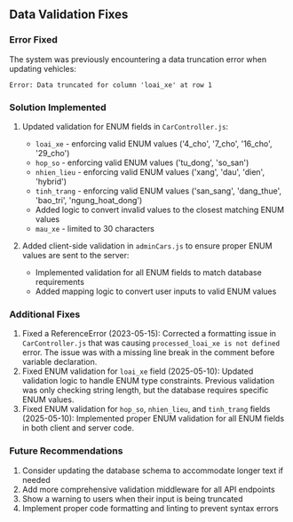 ## Data Validation Fixes

### Error Fixed
The system was previously encountering a data truncation error when updating vehicles:
```
Error: Data truncated for column 'loai_xe' at row 1
```

### Solution Implemented
1. Updated validation for ENUM fields in `CarController.js`:
   - `loai_xe` - enforcing valid ENUM values ('4_cho', '7_cho', '16_cho', '29_cho')
   - `hop_so` - enforcing valid ENUM values ('tu_dong', 'so_san')
   - `nhien_lieu` - enforcing valid ENUM values ('xang', 'dau', 'dien', 'hybrid')
   - `tinh_trang` - enforcing valid ENUM values ('san_sang', 'dang_thue', 'bao_tri', 'ngung_hoat_dong')
   - Added logic to convert invalid values to the closest matching ENUM values
   - `mau_xe` - limited to 30 characters

2. Added client-side validation in `adminCars.js` to ensure proper ENUM values are sent to the server:
   - Implemented validation for all ENUM fields to match database requirements
   - Added mapping logic to convert user inputs to valid ENUM values

### Additional Fixes
1. Fixed a ReferenceError (2023-05-15): Corrected a formatting issue in `CarController.js` that was causing `processed_loai_xe is not defined` error. The issue was with a missing line break in the comment before variable declaration.
2. Fixed ENUM validation for `loai_xe` field (2025-05-10): Updated validation logic to handle ENUM type constraints. Previous validation was only checking string length, but the database requires specific ENUM values.
3. Fixed ENUM validation for `hop_so`, `nhien_lieu`, and `tinh_trang` fields (2025-05-10): Implemented proper ENUM validation for all ENUM fields in both client and server code.

### Future Recommendations
1. Consider updating the database schema to accommodate longer text if needed
2. Add more comprehensive validation middleware for all API endpoints
3. Show a warning to users when their input is being truncated
4. Implement proper code formatting and linting to prevent syntax errors
